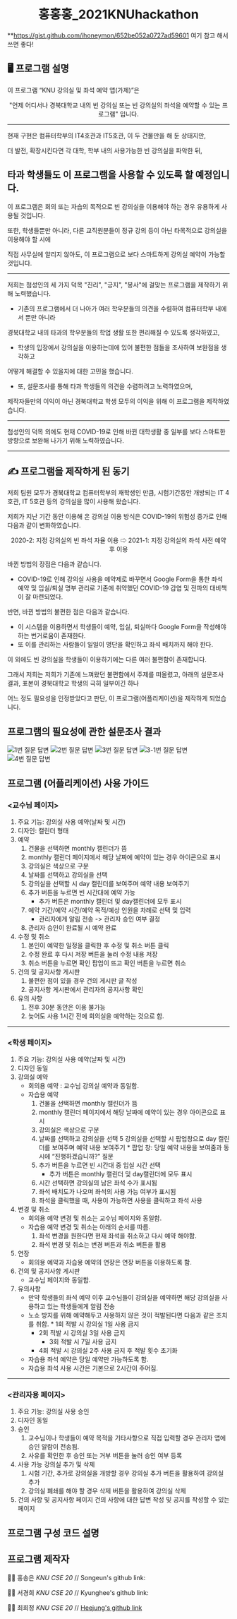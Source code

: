 <h1 align="center">홍홍홍_2021KNUhackathon</h1>


**https://gist.github.com/ihoneymon/652be052a0727ad59601 여기 참고 해서 쓰면 좋다!


## 🖥 프로그램 설명

이 프로그램 “KNU 강의실 및 좌석 예약 앱(가제)”은 

<center> "언제 어디서나 경북대학교 내의 빈 강의실 또는 빈 강의실의 좌석을 예약할 수 있는 프로그램" 입니다.</center> 

-----
현재 구현은 컴퓨터학부의 IT4호관과 IT5호관, 이 두 건물만을 해 둔 상태지만, 

더 발전, 확장시킨다면 각 대학, 학부 내의 사용가능한 빈 강의실을 파악한 뒤, 

타과 학생들도 이 프로그램을 사용할 수 있도록 할 예정입니다. 
-----
이 프로그램은 회의 또는 자습의 목적으로 빈 강의실을 이용해야 하는 경우 유용하게 사용될 것입니다. 

또한, 학생들뿐만 아니라, 다른 교직원분들이 정규 강의 등이 아닌 타목적으로 강의실을 이용해야 할 시에

직접 사무실에 알리지 않아도, 이 프로그램으로 보다 스마트하게 강의실 예약이 가능할 것입니다.

-----

저희는 첨성인의 세 가지 덕목 "진리", "긍지", "봉사"에 걸맞는 프로그램을 제작하기 위해 노력했습니다.

* 기존의 프로그램에서 더 나아가 여러 학우분들의 의견을 수렴하여 컴퓨터학부 내에서 뿐만 아니라 

경북대학교 내의 타과의 학우분들의 학업 생활 또한 편리해질 수 있도록 생각하였고,

* 학생의 입장에서 강의실을 이용하는데에 있어 불편한 점들을 조사하여 보완점을 생각하고 

어떻게 해결할 수 있을지에 대한 고민을 했습니다.

* 또, 설문조사를 통해 타과 학생들의 의견을 수렴하려고 노력하였으며,

제작자들만의 이익이 아닌 경북대학교 학생 모두의 이익을 위해 이 프로그램을 제작하였습니다.

-----

첨성인의 덕목 외에도 현재 COVID-19로 인해 바뀐 대학생활 중 일부를 보다 스마트한 방향으로 보완해 나가기 위해 노력하였습니다.

-----

## ✍ 프로그램을 제작하게 된 동기

저희 팀원 모두가 경북대학교 컴퓨터학부의 재학생인 만큼, 시험기간동안 개방되는 IT 4호관, IT 5호관 등의 강의실을 많이 사용해 왔습니다. 

저희가 지난 기간 동안 이용해 온 강의실 이용 방식은 COVID-19의 위험성 증가로 인해 다음과 같이 변화하였습니다.

<center>2020-2: 지정 강의실의 빈 좌석 자율 이용  ⇨ 2021-1: 지정 강의실의 좌석 사전 예약 후 이용</center>

바뀐 방법의 장점은 다음과 같습니다.

* COVID-19로 인해 강의실 사용을 예약제로 바꾸면서 Google Form을 통한 좌석 예약 및 입실/퇴실 명부 관리로 기존에 취약했던 COVID-19 감염 및 전파의 대비책이 잘 마련되었다.

반면, 바뀐 방법의 불편한 점은 다음과 같습니다.

* 이 시스템을 이용하면서 학생들이 예약, 입실, 퇴실마다 Google Form을 작성해야 하는 번거로움이 존재한다.
* 또 이를 관리하는 사람들이 일일이 명단을 확인하고 좌석 배치까지 해야 한다.

이 외에도 빈 강의실을 학생들이 이용하기에는 다른 여러 불편함이 존재합니다. 

그래서 저희는 저희가 기존에 느껴왔던 불편함에서 주제를 떠올렸고, 아래의 설문조사 결과, 표본이 경북대학교 학생의 극히 일부이긴 하나 

어느 정도 필요성을 인정받았다고 판단, 이 프로그램(어플리케이션)을 제작하게 되었습니다.


## 프로그램의 필요성에 관한 설문조사 결과

![1번 질문 답변](https://postfiles.pstatic.net/MjAyMTA3MjNfMTM0/MDAxNjI2OTc1Nzc3NTAx.COJLtY0t0qXy-cltRaN8aK4Tmk7DA3fOfXZemBDf9dYg.3qvhfwEEuncKjj-v3VyNCpV0aWcabSu63CHyLic_Amsg.PNG.nuly08/1%EB%B2%88_%EC%A7%88%EB%AC%B8.PNG?type=w773)
![2번 질문 답변](https://postfiles.pstatic.net/MjAyMTA3MjNfMjkg/MDAxNjI2OTc1Nzc3NTAx.kt_iLieV7-UKx3VjlqR5Puv413mCy8ycgVtM2DrP0hwg.wyWxO0l-XtwbxIOSsmFpPJSb5Brrm7mUPuudqIn42uwg.PNG.nuly08/2%EB%B2%88_%EC%A7%88%EB%AC%B8.PNG?type=w773)
![3번 질문 답변](https://postfiles.pstatic.net/MjAyMTA3MjNfMTYw/MDAxNjI2OTc1Nzc3NTIx.3tBIrA0vZknolFzNO87TckO5zTn07r8VIHl1FGX4USAg.hRk65M5lm5E0zRgCuJT8viUjH3rQokQ9rUbc2alDdKcg.PNG.nuly08/3%EB%B2%88_%EC%A7%88%EB%AC%B8.PNG?type=w773)
![3-1번 질문 답변](![image](https://user-images.githubusercontent.com/71762328/126684750-d3c71340-860c-465c-9233-bf056fb45fe5.png)
)
![4번 질문 답변](![image](https://user-images.githubusercontent.com/71762328/126684770-47051b71-0940-4367-b57e-0a3d2a514e01.png))



## 프로그램 (어플리케이션) 사용 가이드


### <교수님 페이지>
1) 주요 기능: 강의실 사용 예약(날짜 및 시간)
2) 디자인: 캘린더 형태
3) 예약
	1. 건물을 선택하면 monthly 캘린더가 뜸
	2. monthly 캘린더 페이지에서 해당 날짜에 예약이 있는 경우 아이콘으로 표시
	3. 강의실은 색상으로 구분
	4. 날짜를 선택하고 강의실을 선택
	5. 강의실을 선택할 시 day 캘린더를 보여주며 예약 내용 보여주기
	6. 추가 버튼을 누르면 빈 시간대에 예약 가능 
	   * 추가 버튼은 monthly 캘린더 및 day캘린더에 모두 표시
	7. 예약 기간/예약 시간/예약 목적/예상 인원을 차례로 선택 및 입력 
	   * 관리자에게 알림 전송 -> 관리자 승인 여부 결정
	8. 관리자 승인이 완료될 시 예약 완료
4) 수정 및 취소
	1. 본인이 예약한 일정을 클릭한 후 수정 및 취소 버튼 클릭
	2. 수정 완료 후 다시 저장 버튼을 눌러 수정 내용 저장
	3. 취소 버튼을 누르면 확인 팝업이 뜨고 확인 버튼을 누르면 취소
5) 건의 및 공지사항 게시판
	1. 불편한 점이 있을 경우 건의 게시판 글 작성
	2. 공지사항 게시판에서 관리자의 공지사항 확인
6) 유의 사항
	1. 전후 30분 동안은 이용 불가능
	2. 늦어도 사용 1시간 전에 회의실을 예약하는 것으로 함.

* * * 

### <학생 페이지>
1) 주요 기능: 강의실 사용 예약(날짜 및 시간)
2) 디자인 동일
3) 강의실 예약
	* 회의용 예약 : 교수님 강의실 예약과 동일함.
	* 자습용 예약
		1. 건물을 선택하면 monthly 캘린더가 뜸
		2. monthly 캘린더 페이지에서 해당 날짜에 예약이 있는 경우 아이콘으로 표시
		3. 강의실은 색상으로 구분
		4. 날짜를 선택하고 강의실을 선택
		5 강의실을 선택할 시 팝업창으로 day 캘린더를 보여주며 예약 내용 보여주기
	    		* 팝업 창: 당일 예약 내용을 보여줌과 동시에 “진행하겠습니까?” 질문
		6. 추가 버튼을 누르면 빈 시간대 중 입실 시간 선택
	   		* 추가 버튼은 monthly 캘린더 및 day캘린더에 모두 표시
		7. 시간 선택하면 강의실의 남은 좌석 수가 표시됨
		8. 좌석 배치도가 나오며 좌석의 사용 가능 여부가 표시됨
		9. 좌석을 클릭했을 때, 사용이 가능하면 사용을 클릭하고 좌석 사용
4) 변경 및 취소
	* 회의용 예약 변경 및 취소는 교수님 페이지와 동일함.
	* 자습용 예약 변경 및 취소는 아래의 순서를 따름.
	     1. 좌석 변경을 원한다면 현재 좌석을 취소하고 다시 예약 해야함.
 	     2. 좌석 변경 및 취소는 변경 버튼과 취소 버튼을 활용
5) 연장
	* 회의용 예약과 자습용 예약의 연장은 연장 버튼을 이용하도록 함. 
6) 건의 및 공지사항 게시판
	* 교수님 페이지와 동일함.
7) 유의사항
	* 만약 학생들의 좌석 예약 이후 교수님들이 강의실을 예약하면 해당 강의실을 사용하고 
있는 학생들에게 알림 전송
	* 노쇼 방지를 위해 예약해두고 사용하지 않은 것이 적발된다면 다음과 같은 조치를 취함.
    		* 1회 적발 시 강의실 1일 사용 금지
		* 2회 적발 시 강의실 3일 사용 금지
    		* 3회 적발 시 7일 사용 금지
		* 4회 적발 시 강의실 2주 사용 금지 후 적발 횟수 초기화
	* 자습용 좌석 예약은 당일 예약만 가능하도록 함.
	* 자습용 좌석 사용 시간은 기본으로 2시간이 주어짐.

* * *

### <관리자용 페이지>
1) 주요 기능: 강의실 사용 승인
2) 디자인 동일
3) 승인
	1. 교수님이나 학생들이 예약 목적을 기타사항으로 직접 입력할 경우 관리자 앱에 
승인 알람이 전송됨.
	2. 사유를 확인한 후 승인 또는 거부 버튼을 눌러 승인 여부 등록
 4) 사용 가능 강의실 추가 및 삭제
	1. 시험 기간, 추가로 강의실을 개방할 경우 강의실 추가 버튼을 활용하여 강의실 추가
	2. 강의실 폐쇄를 해야 할 경우 삭제 버튼을 활용하여 강의실 삭제
5) 건의 사항 및 공지사항 페이지
	건의 사항에 대한 답변 작성 및 공지를 작성할 수 있는 페이지
	
## 프로그램 구성 코드 설명


## 프로그램 제작자 
🙆‍♀️ 홍송은 _KNU CSE 20_  //  Songeun's github link: 

🤸‍♀️ 서경희 _KNU CSE 20_  //  Kyunghee's github link: 

👩‍🚀 최희정 _KNU CSE 20_  //  [Heejung's github link](https://github.com/hdddhdd)
